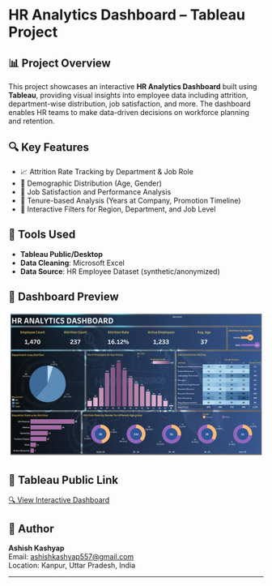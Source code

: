 # HR Analytics Dashboard – Tableau Project

## 📊 Project Overview
This project showcases an interactive **HR Analytics Dashboard** built using **Tableau**, providing visual insights into employee data including attrition, department-wise distribution, job satisfaction, and more. The dashboard enables HR teams to make data-driven decisions on workforce planning and retention.

## 🔍 Key Features
- 📈 Attrition Rate Tracking by Department & Job Role  
- 👥 Demographic Distribution (Age, Gender)  
- 📌 Job Satisfaction and Performance Analysis  
- 📆 Tenure-based Analysis (Years at Company, Promotion Timeline)  
- 🔄 Interactive Filters for Region, Department, and Job Level  

## 🧰 Tools Used
- **Tableau Public/Desktop**
- **Data Cleaning**: Microsoft Excel  
- **Data Source**: HR Employee Dataset (synthetic/anonymized)  


## 📸 Dashboard Preview
![HR Dashboard Preview](https://github.com/Ashish-0941/HR-Analytics-Dashboard/blob/main/HR%20Analytics%20Dashboard.png)

## 🔗 Tableau Public Link 
[🔍 View Interactive Dashboard](https://public.tableau.com/app/profile/ashish.kashyap3834/viz/HRAnalytics_17521021383360/HRAnalyticsDashboard?publish=yes)

## 👤 Author
**Ashish Kashyap**  
Email: ashishkashyap557@gmail.com  
Location: Kanpur, Uttar Pradesh, India  

---
